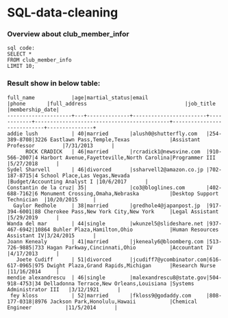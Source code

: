 # SQL-data-cleaning
### Overview about club_member_infor
    sql code:
    SELECT *
    FROM club_member_info
    LIMIT 10;

### Result show in below table:
    full_name            |age|martial_status|email                   |phone       |full_address                                |job_title                   |membership_date|
    ---------------------+---+--------------+------------------------+------------+--------------------------------------------+----------------------------+---------------+
    addie lush           | 40|married       |alush0@shutterfly.com   |254-389-8708|3226 Eastlawn Pass,Temple,Texas             |Assistant Professor         |7/31/2013      |
          ROCK CRADICK   | 46|married       |rcradick1@newsvine.com  |910-566-2007|4 Harbort Avenue,Fayetteville,North Carolina|Programmer III              |5/27/2018      |
    Sydel Sharvell       | 46|divorced      |ssharvell2@amazon.co.jp |702-187-8715|4 School Place,Las Vegas,Nevada             |Budget/Accounting Analyst I |10/6/2017      |
    Constantin de la cruz| 35|              |co3@bloglines.com       |402-688-7162|6 Monument Crossing,Omaha,Nebraska          |Desktop Support Technician  |10/20/2015     |
      Gaylor Redhole     | 38|married       |gredhole4@japanpost.jp  |917-394-6001|88 Cherokee Pass,New York City,New York     |Legal Assistant             |5/29/2019      |
    Wanda del mar        | 44|single        |wkunzel5@slideshare.net |937-467-6942|10864 Buhler Plaza,Hamilton,Ohio            |Human Resources Assistant IV|3/24/2015      |
    Joann Kenealy        | 41|married       |jkenealy6@bloomberg.com |513-726-9885|733 Hagan Parkway,Cincinnati,Ohio           |Accountant IV               |4/17/2013      |
       Joete Cudiff      | 51|divorced      |jcudiff7@ycombinator.com|616-617-0965|975 Dwight Plaza,Grand Rapids,Michigan      |Research Nurse              |11/16/2014     |
    mendie alexandrescu  | 46|single        |malexandrescu8@state.gov|504-918-4753|34 Delladonna Terrace,New Orleans,Louisiana |Systems Administrator III   |3/12/1921      |
     fey kloss           | 52|married       |fkloss9@godaddy.com     |808-177-0318|8976 Jackson Park,Honolulu,Hawaii           |Chemical Engineer           |11/5/2014      |
